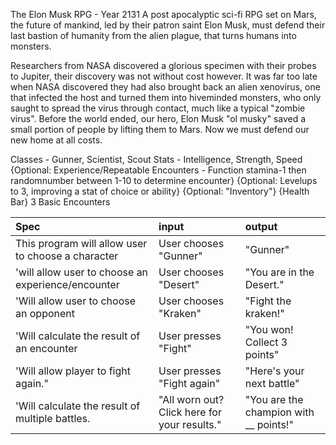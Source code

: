 The Elon Musk RPG - Year 2131
A post apocalyptic sci-fi RPG set on Mars, the future of mankind, led by their patron saint Elon Musk, must defend their last bastion of humanity from the alien plague, that turns humans into monsters.

Researchers from NASA discovered a glorious specimen with their probes to Jupiter, their discovery was not without cost however. It was far too late when NASA discovered they had also brought back an alien xenovirus, one that infected the host and turned them into hiveminded monsters, who only saught to spread the virus through contact, much like a typical "zombie virus". Before the world ended, our hero, Elon Musk "ol musky" saved a small portion of people by lifting them to Mars. Now we must defend our new home at all costs.

Classes - Gunner, Scientist, Scout
Stats - Intelligence, Strength, Speed
{Optional: Experience/Repeatable Encounters - Function stamina-1 then randomnumber between 1-10 to determine encounter}
{Optional: Levelups to 3, improving a stat of choice or ability}
{Optional: "Inventory"}
{Health Bar}
3 Basic Encounters

| Spec                                               | input                                        | output                                   |
| :------------------------------------------------- | :------------------------------------------- | :--------------------------------------- |
| This program will allow user to choose a character | User chooses "Gunner"                        | "Gunner"                                 |
| 'will allow user to choose an experience/encounter | User chooses "Desert"                        | "You are in the Desert."                 |
| 'Will allow user to choose an opponent             | User chooses "Kraken"                        | "Fight the kraken!"                      |
| 'Will calculate the result of an encounter         | User presses "Fight"                         | "You won! Collect 3 points"              |
| 'Will allow player to fight again."                | User presses "Fight again"                   | "Here's your next battle"                |
| 'Will calculate the result of multiple battles.    | "All worn out? Click here for your results." | "You are the champion with \_\_ points!" |
